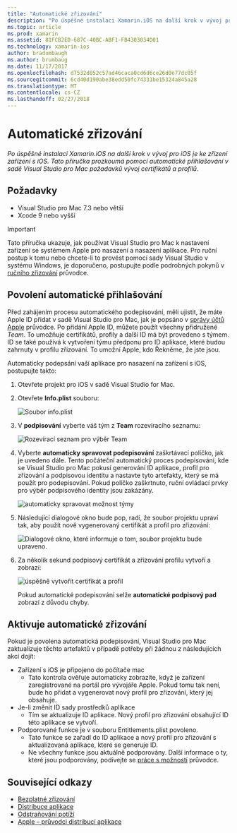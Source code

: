 ```yaml
---
title: "Automatické zřizování"
description: "Po úspěšné instalaci Xamarin.iOS na další krok v vývoj pro iOS je ke zřízení zařízení s iOS. Tato příručka prozkoumá pomocí automatické přihlašování v sadě Visual Studio pro Mac požadavků vývoj certifikátů a profilů."
ms.topic: article
ms.prod: xamarin
ms.assetid: 81FCB2ED-687C-40BC-ABF1-FB4303034D01
ms.technology: xamarin-ios
author: bradumbaugh
ms.author: brumbaug
ms.date: 11/17/2017
ms.openlocfilehash: d7532d052c57ad46caca0cd6d6ce26d0e77dc05f
ms.sourcegitcommit: 6cd40d190abe38edd50fc74331be15324a845a28
ms.translationtype: MT
ms.contentlocale: cs-CZ
ms.lasthandoff: 02/27/2018
---
```

# <a name="automatic-provisioning"></a>Automatické zřizování

_Po úspěšné instalaci Xamarin.iOS na další krok v vývoj pro iOS je ke zřízení zařízení s iOS. Tato příručka prozkoumá pomocí automatické přihlašování v sadě Visual Studio pro Mac požadavků vývoj certifikátů a profilů._

## <a name="requirements"></a>Požadavky

- Visual Studio pro Mac 7.3 nebo větší
- Xcode 9 nebo vyšší

> [!IMPORTANT]
>  Tato příručka ukazuje, jak používat Visual Studio pro Mac k nastavení zařízení se systémem Apple pro nasazení a nasazení aplikace. Pro ruční postup k tomu nebo chcete-li to provést pomocí sady Visual Studio v systému Windows, je doporučeno, postupujte podle podrobných pokynů v [ručního zřizování](~/ios/get-started/installation/device-provisioning/manual-provisioning.md) průvodce.

## <a name="enabling-automatic-signing"></a>Povolení automatické přihlašování

Před zahájením procesu automatického podepisování, měli ujistit, že máte Apple ID přidat v sadě Visual Studio pro Mac, jak je popsáno v [správy účtů Apple](~/cross-platform/macios/apple-account-management.md) průvodce. Po přidání Apple ID, můžete použít všechny přidružené _Team_. To umožňuje certifikátů, profily a další ID má být provedeno s týmem. ID se také používá k vytvoření týmu předponu pro ID aplikace, které budou zahrnuty v profilu zřizování. To umožní Apple, kdo Řekněme, že jste jsou.

Automaticky podepsání vaší aplikace pro nasazení na zařízení s iOS, postupujte takto:

1. Otevřete projekt pro iOS v sadě Visual Studio for Mac.

2. Otevřete **Info.plist** souboru:

    ![Soubor info.plist](automatic-provisioning-images/image1.png)

3. V **podpisování** vyberte váš tým z **Team** rozevíracího seznamu:

    ![Rozevírací seznam pro výběr Team](automatic-provisioning-images/image2.png)

4. Vyberte **automaticky spravovat podepisování** zaškrtávací políčko, jak je uvedeno dále. Tento počáteční automatický proces podepisování, kde se Visual Studio pro Mac pokusí generování ID aplikace, profil pro zřizování a podpisovou identitu a nastavte tyto artefakty, který se má použít pro podepisování. Pokud políčko zaškrtnuto, ruční ovládací prvky pro výběr podpisového identity jsou zakázány.

    ![automaticky spravovat možnost týmy](automatic-provisioning-images/image3.png)

5. Následující dialogové okno bude pop, radí, že soubor projektu upraví tak, aby použít nově vygenerovaný certifikát a profil pro zřizování:

    ![Dialogové okno, které informuje o tom, soubor projektu bude upraveno.](automatic-provisioning-images/image4.png)

6. Za několik sekund podpisový certifikát a zřizování profilu vytvoří a zobrazí:

    ![úspěšně vytvořit certifikát a profil](automatic-provisioning-images/image5.png)

    Pokud automatické podepisování selže **automatické podpisový pad** zobrazí z důvodu chyby.

## <a name="triggering-automatic-provisioning"></a>Aktivuje automatické zřizování

Pokud je povolena automatická podepisování, Visual Studio pro Mac zaktualizuje těchto artefaktů v případě potřeby při žádnou z následujících akcí dojít:

* Zařízení s iOS je připojeno do počítače mac
    - Tato kontrola ověřuje automaticky zobrazíte, když je zařízení zaregistrované na portál pro vývojáře Apple. Pokud tomu tak není, bude ho přidat a vygenerovat nový profil pro zřizování, který jej obsahuje.
* Je-li změnit ID sady prostředků aplikace
    - Tím se aktualizuje ID aplikace. Nový profil pro zřizování obsahující ID této aplikace se vytvoří.
* Podporované funkce je v souboru Entitlements.plist povoleno.
    - Tato funkce se zařadí do ID aplikace a nový profil pro zřizování s aktualizovaná aplikace, které se generuje ID.
    - Ne všechny funkce jsou aktuálně podporovány. Další informace o ty, které jsou podporovány, podívejte se [práce s možností](~/ios/deploy-test/provisioning/capabilities/index.md) průvodce.


## <a name="related-links"></a>Související odkazy

- [Bezplatné zřizování](~/ios/get-started/installation/device-provisioning/free-provisioning.md)
- [Distribuce aplikace](~/ios/deploy-test/app-distribution/index.md)
- [Odstraňování potíží](~/ios/deploy-test/troubleshooting.md)
- [Apple – průvodci distribucí aplikace](https://developer.apple.com/library/ios/documentation/IDEs/Conceptual/AppDistributionGuide/Introduction/Introduction.html)
